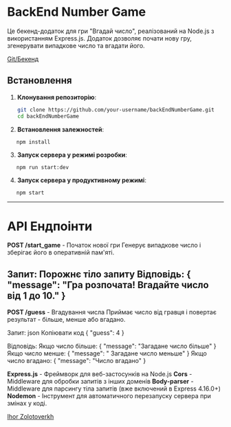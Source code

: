 # BackEnd Number Game

Це бекенд-додаток для гри "Вгадай число", реалізований на Node.js з використанням Express.js. Додаток дозволяє почати нову гру, згенерувати випадкове число та вгадати його.

[Git/Бекенд](https://github.com/IhorZolot/backEndNumberGame)

## Встановлення

1. **Клонування репозиторію**:
   ```bash
   git clone https://github.com/your-username/backEndNumberGame.git
   cd backEndNumberGame
   ```
2. **Встановлення залежностей**:
```
   npm install
```
3. **Запуск сервера у режимі розробки**:
```
   npm run start:dev
```
4. **Запуск сервера у продуктивному режимі**:
```
   npm start
```
---
# API Ендпоінти
**POST /start_game** - Початок нової гри
Генерує випадкове число і зберігає його в оперативній пам'яті.

Запит: Порожнє тіло запиту
Відповідь:
{
"message": "Гра розпочата! Вгадайте число від 1 до 10."
}
---
**POST /guess** - Вгадування числа
Приймає число від гравця і повертає результат - більше, менше або вгадано.

Запит:
json
Копіювати код
{
"guess": 4
}

Відповідь:
Якщо число більше:
{
"message": "Загадане число більше"
}
Якщо число менше:
{
"message": " Загадане число меньше"
}
Якщо число вгадано:
{
"message": "Число вгадано"
}

**Express.js** - Фреймворк для веб-застосунків на Node.js
**Cors** - Middleware для обробки запитів з інших доменів
**Body-parser** - Middleware для парсингу тіла запитів (вже включений в Express 4.16.0+)
**Nodemon** - Інструмент для автоматичного перезапуску сервера при змінах у коді.

[Ihor Zolotoverkh](www.linkedin.com/in/ihor-zolotoverkh)
